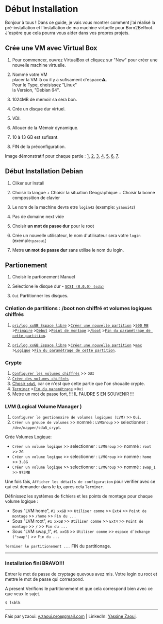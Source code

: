 # Début Installation

Bonjour à tous ! Dans ce guide, je vais vous montrer comment j'ai réalisé la pré-installation et l'installation de ma machine virtuelle pour Born2BeRoot. J'espère que cela pourra vous aider dans vos propres projets.

## Crée une VM avec Virtual Box
1. Pour commencer, ouvrez VirtualBox et cliquez sur "New" pour créer une nouvelle machine virtuelle.

2. Nommé votre VM<br>placer la VM là ou il y a sufisament d'espace⚠️.<br>Pour le Type, choisissez "Linux"<br>la Version, "Debian 64". 

3. 1024MB de memoir sa sera bon. 

4. Crée un disque dur virtuel.

5. VDI.

6. Allouer de la Mémoir dynamique.

7.  10 à 13 GB est sufisant.

8. FIN de la préconfiguration. 

Image démonstratif pour chaque partie :
[1](https://github.com/yatsuZ/B2BR/blob/main/image/Installation_image/Preconfiguration/appuyer_sur_new_pour_cree_VM.png), [2](https://github.com/yatsuZ/B2BR/blob/main/image/Installation_image/Preconfiguration/Nomme_laVM_LaSituer_ET_definir_L_os.png), [3](https://github.com/yatsuZ/B2BR/blob/main/image/Installation_image/Preconfiguration/taille_de_la_RAM.png), [4](https://github.com/yatsuZ/B2BR/blob/main/image/Installation_image/Preconfiguration/Cree_un_Disk_virtuel.png), [5](https://github.com/yatsuZ/B2BR/blob/main/image/Installation_image/Preconfiguration/Type_de_disk.png), [6](https://github.com/yatsuZ/B2BR/blob/main/image/Installation_image/Preconfiguration/Memoir_dynamique.png), [7](https://github.com/yatsuZ/B2BR/blob/main/image/Installation_image/Preconfiguration/Taille_de_la_memoir.png).

## Début Installation Debian

1. Cliker sur Install 

2. Choisir la langue + Choisir la situation Geographique + Choisir la bonne compossition de clavier

3. Le nom de la machine devra etre ```login42``` (exemple: ```yzaoui42```)

4. Pas de domaine next vide

5. Choisir <strong>un mot de passe dur</strong> pour le root

6. Crée un nouvelle utilisateur, le nom d'utilisateur sera votre `login` (exemple:`yzaoui`)

7. Metre <strong>un mot de passe dur</strong> sans utilise le nom du login.

## Partionement

1. Choisir le partionement Manuel

2. Selectione le disque dur - [``SCSI (0,0,0) (sda)``](https://github.com/yatsuZ/B2BR/blob/main/image/Installation_image/partition/SCSI3.png)

3. ``Oui`` Partitionner les disques.

### Création de partitions : /boot non chiffré et volumes logiques chiffrés


1. [`pri/log xxGB Espace libre`](https://github.com/yatsuZ/B2BR/blob/main/image/Installation_image/partition/pri-log1.png) >[`Créer une nouvelle partition`](https://github.com/yatsuZ/B2BR/blob/main/image/Installation_image/partition/nouvelle_partition.png) >[`500 MB`](https://github.com/yatsuZ/B2BR/blob/main/image/Installation_image/partition/500MB_size.png) >[`Primaire`](https://github.com/yatsuZ/B2BR/blob/main/image/Installation_image/partition/Primaire.png) >[`Début`](https://github.com/yatsuZ/B2BR/blob/main/image/Installation_image/partition/Debut.png) >[`Point de montage`](https://github.com/yatsuZ/B2BR/blob/main/image/Installation_image/partition/Point_de_montage_selection.png) >[`/boot`](https://github.com/yatsuZ/B2BR/blob/main/image/Installation_image/partition/choisir_boot.png) >[`Fin du paramétrage de cette partition`](https://github.com/yatsuZ/B2BR/blob/main/image/Installation_image/partition/Fin_boot.png).

2. [`pri/log xxGB Espace libre`](https://github.com/yatsuZ/B2BR/blob/main/image/Installation_image/partition/pri-log2.png) >[`Créer une nouvelle partition`](https://github.com/yatsuZ/B2BR/blob/main/image/Installation_image/partition/nouvelle_partition.png) >[`max`](https://github.com/yatsuZ/B2BR/blob/main/image/Installation_image/partition/max_size.png) >[`Logique`](https://github.com/yatsuZ/B2BR/blob/main/image/Installation_image/partition/Logique.png) >[`Fin du paramétrage de cette partition`](https://github.com/yatsuZ/B2BR/blob/main/image/Installation_image/partition/Fin_parametrage_reste.png).

### Crypte 

1. [`Configurer les volumes chiffrés`](https://github.com/yatsuZ/B2BR/blob/main/image/Installation_image/Cryptage/Configurer_les_volumes_chiffre.png) >> `OUI`
2. [`Créer des volumes chiffrés`](https://github.com/yatsuZ/B2BR/blob/main/image/Installation_image/Cryptage/Creer_des_volumes_chiffre.png)
3.  [Chosir `sda5`](https://github.com/yatsuZ/B2BR/blob/main/image/Installation_image/Cryptage/selectione_sda5.png), car ce n'est que cette partie que l'on shouaite crypte.
4.  [`Terminer`](https://github.com/yatsuZ/B2BR/blob/main/image/Installation_image/Cryptage/Terminer_cryptage.png) >[`Fin du paramétrage`](https://github.com/yatsuZ/B2BR/blob/main/image/Installation_image/Cryptage/Fin_du%20parametrage.png) >`Oui` 
5.  Metre un mot de passe fort, !!! IL FAUDRE S EN SOUVENIR !!!

### LVM (Logical Volume Manager )

1. ```Configurer le gestionnaire de volumes logiques (LVM)``` >> ```Oui```.
3. ```Créer un groupe de volumes``` >> nommé : ```LVMGroup``` >> selectionner : ```/dev/mapper/sda5_crypt```.

Crée Volumes Logique:
* ```Créer un volume logique``` >>  selectionner : ```LVMGroup``` >> nommé : ```root```     >> ```2G```
* ```Créer un volume logique``` >>  selectionner : ```LVMGroup``` >> nommé : ```home```     >> ```3.8G```
* ```Créer un volume logique``` >>  selectionner : ```LVMGroup``` >> nommé : ```swap_1```   >> ```973MB```

Une fois fais, ```Afficher les détails de configuration``` pour verifier avec ce qui est demander dans le tp, apres cela ```Terminer```.

Définissez les systèmes de fichiers et les points de montage pour chaque volume logique :
* Sous "LVM home",    ```#1 xxGB``` >> ```Utiliser comme``` >> ```Ext4``` >> ```Point de montage``` >> ```/home``` >> ```Fin du ...```
* Sous "LVM root",    ```#1 xxGB``` >> ```Utiliser comme``` >> ```Ext4``` >> ```Point de montage``` >> ```/``` >> ```Fin du ...```
* Sous "LVM swap_1",  ```#1 xxGB``` >> ```Utiliser comme``` >> ```espace d´échange ("swap")``` >> ```Fin du ...```

```Terminer le partitionement ...```
FIN du partitionage.

---

### Installation fini BRAVO!!!

Entrer le mot de passe de cryptage quevous avez mis.
Votre login ou root et mettre le mot de passe qui correspond.

A present Verifions le partitionement et que cela correspond bien avec ce que veux le sujet.
```bash
$ lsblk
```

---
Fais par yzaoui: y.zaoui.pro@gmail.com | LinkedIn: [Yassine Zaoui](https://www.linkedin.com/in/yassine-zaoui-23b005229/).
